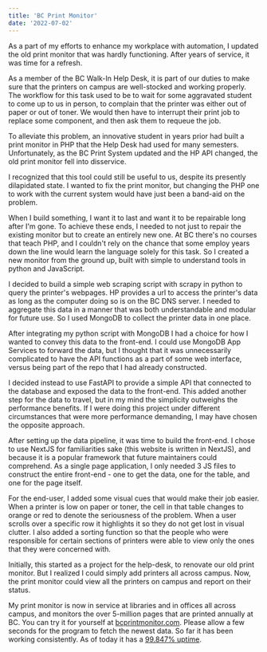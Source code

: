 ```yaml
---
title: 'BC Print Monitor'
date: '2022-07-02'
---
```


As a part of my efforts to enhance my workplace with automation, I updated the old print monitor that was hardly functioning. After years of service, it was time for a refresh. 

As a member of the BC Walk-In Help Desk, it is part of our duties to make sure that the printers on campus are well-stocked and working properly. The workflow for this task used to be to wait for some aggravated student to come up to us in person, to complain that the printer was either out of paper or out of toner. We would then have to interrupt their print job to replace some component, and then ask them to requeue the job.

To alleviate this problem, an innovative student in years prior had built a print monitor in PHP that the Help Desk had used for many semesters. Unfortunately, as the BC Print System updated and the HP API changed, the old print monitor fell into disservice. 

I recognized that this tool could still be useful to us, despite its presently dilapidated state. I wanted to fix the print monitor, but changing the PHP one to work with the current system would have just been a band-aid on the problem. 

When I build something, I want it to last and want it to be repairable long after I'm gone. To achieve these ends, I needed to not just to repair the existing monitor but to create an entirely new one. At BC there's no courses that teach PHP, and I couldn't rely on the chance that some employ years down the line would learn the language solely for this task. So I created a new monitor from the ground up, built with simple to understand tools in python and JavaScript. 

I decided to build a simple web scraping script with scrapy in python to query the printer's webpages. HP provides a url to access the printer's data as long as the computer doing so is on the BC DNS server. I needed to aggregate this data in a manner that was both understandable and modular for future use. So I used MongoDB to collect the printer data in one place. 

After integrating my python script with MongoDB I had a choice for how I wanted to convey this data to the front-end. I could use MongoDB App Services to forward the data, but I thought that it was unnecessarily complicated to have the API functions as a part of some web interface, versus being part of the repo that I had already constructed. 

I decided instead to use FastAPI to provide a simple API that connected to the database and exposed the data to the front-end. This added another step for the data to travel, but in my mind the simplicity outweighs the performance benefits. If I were doing this project under different circumstances that were more performance demanding, I may have chosen the opposite approach. 

After setting up the data pipeline, it was time to build the front-end. I chose to use NextJS for familiarities sake (this website is written in NextJS), and because it is a popular framework that future maintainers could comprehend. As a single page application, I only needed 3 JS files to construct the entire front-end - one to get the data, one for the table, and one for the page itself.

For the end-user, I added some visual cues that would make their job easier. When a printer is low on paper or toner, the cell in that table changes to orange or red to denote the seriousness of the problem. When a user scrolls over a specific row it highlights it so they do not get lost in visual clutter. I also added a sorting function so that the people who were responsible for certain sections of printers were able to view only the ones that they were concerned with. 

Initially, this started as a project for the help-desk, to renovate our old print monitor. But I realized I could simply add printers all across campus. Now, the print monitor could view all the printers on campus and report on their status.

My print monitor is now in service at libraries and in offices all across campus, and monitors the over 5-million pages that are printed annually at BC. You can try it for yourself at [bcprintmonitor.com](https://bcprintmonitor.com/). Please allow a few seconds for the program to fetch the newest data. So far it has been working consistently. As of today it has a [99.847% uptime](https://stats.uptimerobot.com/MPNnmfxzmw).
